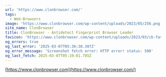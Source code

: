 ```yaml
---
url: 'https://www.clonbrowser.com/'
tags:
  - Web-Browsers
image: 'https://www.clonbrowser.com/wp-content/uploads/2023/05/256.png'
site_name: ClonBrowser
title: ClonBrowser - Antidetect Fingerprint Browser Leader
favicon: 'https://www.clonbrowser.com/wp-content/uploads/2023/03/cb-favicon.ico'
og_errors: true
og_last_error: '2025-03-07T05:36:38.307Z'
og_error_message: 'Screenshot fetch error: HTTP error! status: 500'
og_last_fetch: 2025-03-07T05:19:01.785Z
---
```


[https://www.clonbrowser.com](https://www.clonbrowser.com/)
